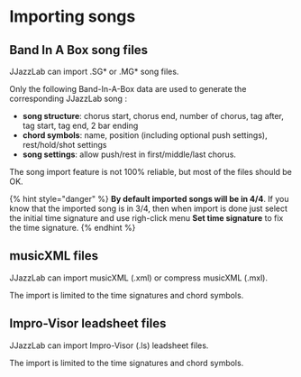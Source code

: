 # Importing songs

## Band In A Box song files

JJazzLab can import .SG\* or .MG\* song files.

Only the following Band-In-A-Box data are used to generate the corresponding JJazzLab song :

* **song structure**: chorus start, chorus end, number of chorus, tag after, tag start, tag end, 2 bar ending
* **chord symbols**: name, position \(including optional push settings\), rest/hold/shot settings
* **song settings**: allow push/rest in first/middle/last chorus.

The song import feature is not 100% reliable, but most of the files should be OK.

{% hint style="danger" %}
**By default imported songs will be in 4/4**. If you know that the imported song is in 3/4, then when import is done just select the initial time signature and use righ-click menu **Set time signature** to fix the time signature.
{% endhint %}

## musicXML files

JJazzLab can import musicXML \(.xml\) or compress musicXML \(.mxl\). 

The import is limited to the time signatures and chord symbols.

## Impro-Visor leadsheet files

JJazzLab can import Impro-Visor \(.ls\) leadsheet files. 

The import is limited to the time signatures and chord symbols.



